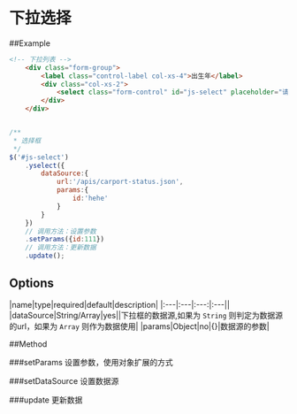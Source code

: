 # 下拉选择

##Example

```html
<!-- 下拉列表 -->
    <div class="form-group">
        <label class="control-label col-xs-4">出生年</label>
        <div class="col-xs-2">
            <select class="form-control" id="js-select" placeholder="请选择出生年月"></select>
        </div>
    </div>
```


```javascript

/**
 * 选择框
 */
$('#js-select')
    .yselect({
        dataSource:{
            url:'/apis/carport-status.json',
            params:{
                id:'hehe'
            }
        }
    })
    // 调用方法：设置参数
    .setParams({id:111})
    // 调用方法：更新数据
    .update();

```
## Options
|name|type|required|default|description|
|:---|:---|:---:|:---||
|dataSource|String/Array|yes||下拉框的数据源,如果为 ``String`` 则判定为数据源的url，如果为 ``Array`` 则作为数据使用|
|params|Object|no|{}|数据源的参数|

##Method

###setParams
设置参数，使用对象扩展的方式

###setDataSource
设置数据源

###update
更新数据

